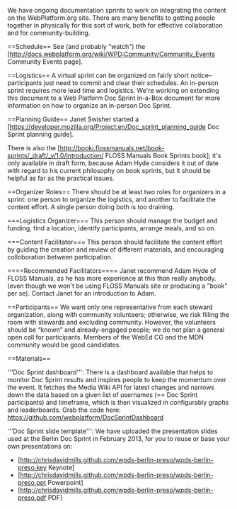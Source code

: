 We have ongoing documentation sprints to work on integrating the content on the WebPlatform.org site. There are many benefits to getting people together in physically for this sort of work, both for effective collaboration and for community-building.

==Schedule==
See (and probably "watch") the [http://docs.webplatform.org/wiki/WPD:Community/Community_Events Community Events page].

==Logistics==
A virtual sprint can be organized on fairly short notice–participants just need to commit and clear their schedules. An in-person sprint requires more lead time and logistics. We're working on extending this document to a Web Platform Doc Sprint in-a-Box document for more information on how to organize an in-person Doc Sprint.

==Planning Guide==
Janet Swisher started a [https://developer.mozilla.org/Project:en/Doc_sprint_planning_guide Doc Sprint planning guide].

There is also the [http://booki.flossmanuals.net/book-sprints/_draft/_v/1.0/introduction/ FLOSS Manuals Book Sprints book]; it's only available in draft form, because Adam Hyde considers it out of date with regard to his current philosophy on book sprints, but it should be helpful as far as the practical issues.

==Organizer Roles==
There should be at least two roles for organizers in a sprint: one person to organize the logistics, and another to facilitate the content effort. A single person doing both is too draining.

===Logistics Organizer===
This person should manage the budget and funding, find a location, identify participants, arrange meals, and so on.

===Content Facilitator===
This person should facilitate the content effort by guiding the creation and review of different materials, and encouraging colloboration between participation.

====Recommended Facilitators====
Janet recommend Adam Hyde of FLOSS Manuals, as he has more experience at this than really anybody. (even though we won't be using FLOSS Manuals site or producing a "book" per se). Contact Janet for an introduction to Adam.

==Participants==
We want only one representative from each steward organization, along with community volunteers; otherwise, we risk filling the room with stewards and excluding community. However, the volunteers should be “known” and already-engaged people; we do not plan a general open call for participants. Members of the WebEd CG and the MDN community would be good candidates.

==Materials==

'''Doc Sprint dashboard''': There is a dashboard available that helps to monitor Doc Sprint results and inspires people to keep the momentum over the event. It fetches the Media Wiki API for latest changes and narrows down the data based on a given list of usernames (== Doc Sprint participants) and timeframe, which is then visualized in configurably graphs and leaderboards. Grab the code here: https://github.com/webplatform/DocSprintDashboard

'''Doc Sprint slide template''': We have uploaded the presentation slides used at the Berlin Doc Sprint in February 2013, for you to reuse or base your own presentations on:

* [http://chrisdavidmills.github.com/wpds-berlin-preso/wpds-berlin-preso.key Keynote]
* [http://chrisdavidmills.github.com/wpds-berlin-preso/wpds-berlin-preso.ppt Powerpoint]
* [http://chrisdavidmills.github.com/wpds-berlin-preso/wpds-berlin-preso.pdf PDF]